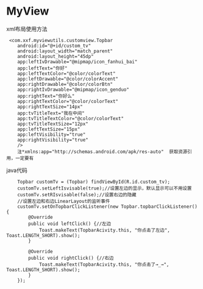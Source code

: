 # MyView
xml布局使用方法
  
     <com.xxf.myviewutils.customview.Topbar
        android:id="@+id/custom_tv"
        android:layout_width="match_parent"
        android:layout_height="45dp"
        app:leftIvDrawable="@mipmap/icon_fanhui_bai"
        app:leftText="你好"
        app:leftTextColor="@color/colorText"
        app:leftDrawable="@color/colorAccent"
        app:rightDrawable="@color/colorBtn"
        app:rightIvDrawable="@mipmap/icon_genduo"
        app:rightText="你好么"
        app:rightTextColor="@color/colorText"
        app:rightTextSize="14px"
        app:tvTitleText="我在中间"
        app:tvTitleTextColor="@color/colorText"
        app:tvTitleTextSize="12px"
        app:leftTextSize="15px"
        app:leftVisibility="true"
        app:rightVisibility="true"
        />
        注*xmlns:app="http://schemas.android.com/apk/res-auto"  获取资源引用，一定要有
java代码

        Topbar customTv = (Topbar) findViewById(R.id.custom_tv);
        customTv.setLeftIsvisable(true);//设置左边的显示，默认显示可以不用设置
        customTv.setRIsvisable(false);//设置右边的隐藏
        //设置左边和右边LinearLayout的监听事件
        customTv.setOnTopbarClickListener(new Topbar.topbarClickListener() {
            @Override
            public void leftClick() {//左边
                Toast.makeText(TopbarAcivity.this, "你点击了左边", Toast.LENGTH_SHORT).show();
            }

            @Override
            public void rightClick() {//右边
                Toast.makeText(TopbarAcivity.this, "你点击了→_→", Toast.LENGTH_SHORT).show();
            }
        });
